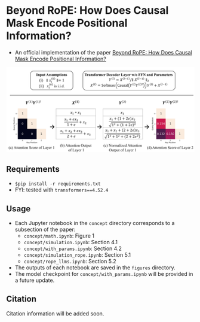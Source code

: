 # Beyond RoPE: How Does Causal Mask Encode Positional Information?
- An official implementation of the paper [Beyond RoPE: How Does Causal Mask Encode Positional Information?]()

![image](main.png)


## Requirements
- `$pip install -r requirements.txt`
- FYI: tested with `transformers==4.52.4`

## Usage
- Each Jupyter notebook in the `concept` directory corresponds to a subsection of the paper:
  - `concept/math.ipynb`: Figure 1
  - `concept/simulation.ipynb`: Section 4.1
  - `concept/with_params.ipynb`: Section 4.2
  - `concept/simulation_rope.ipynb`: Section 5.1
  - `concept/rope_llms.ipynb`: Section 5.2
- The outputs of each notebook are saved in the `figures` directory.
- The model checkpoint for `concept/with_params.ipynb` will be provided in a future update.


## Citation
Citation information will be added soon.